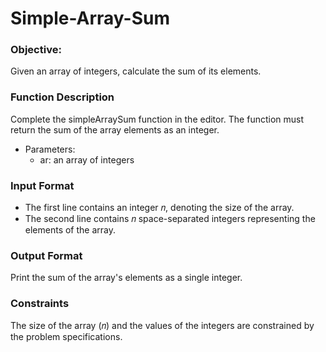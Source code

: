 # Simple-Array-Sum

### Objective:

Given an array of integers, calculate the sum of its elements.

### Function Description

Complete the simpleArraySum function in the editor. The function must return the sum of the array elements as an integer.

- Parameters:
  * ar: an array of integers

### Input Format

- The first line contains an integer 𝑛, denoting the size of the array.
- The second line contains 𝑛 space-separated integers representing the elements of the array.

### Output Format

Print the sum of the array's elements as a single integer.

### Constraints

The size of the array (𝑛) and the values of the integers are constrained by the problem specifications.
